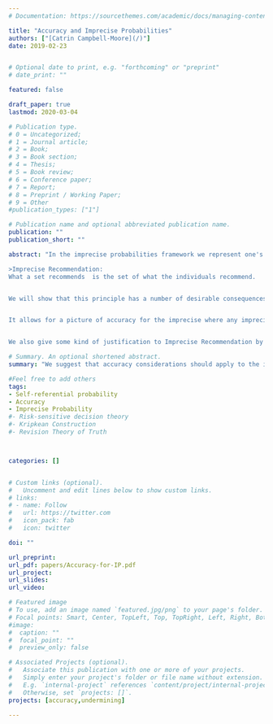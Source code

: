 ```yaml
---
# Documentation: https://sourcethemes.com/academic/docs/managing-content/

title: "Accuracy and Imprecise Probabilities"
authors: ["[Catrin Campbell-Moore](/)"]
date: 2019-02-23


# Optional date to print, e.g. "forthcoming" or "preprint"
# date_print: ""

featured: false

draft_paper: true
lastmod: 2020-03-04

# Publication type.
# 0 = Uncategorized;
# 1 = Journal article;
# 2 = Book;
# 3 = Book section;
# 4 = Thesis;
# 5 = Book review;
# 6 = Conference paper;
# 7 = Report;
# 8 = Preprint / Working Paper;
# 9 = Other
#publication_types: ["1"]

# Publication name and optional abbreviated publication name.
publication: ""
publication_short: ""

abstract: "In the imprecise probabilities framework we represent one's belief state as a set of precise probabilities. This paper considers the following rather natural principle to tell us about what imprecise options an imprecise probability recommends:

>Imprecise Recommendation:
What a set recommends  is the set of what the individuals recommend.


We will show that this principle has a number of desirable consequences for the imprecise probabilist once we tie it with accuracy-theoretic considerations.


It allows for a picture of accuracy for the imprecise where any imprecise probability recommends itself, and we can obtain arguments for various principles of rationality such as Imprecise Probabilism and Imprecise Conditionalization. It can also allow for some rationally permissible options in certain scenarios which have formed a challenge case for accuracy-theory, or more generally for rationality considerations. In such scenarios, which bear a close relationship to the liar paradox, any precise probability undermines itself, but by using Imprecise Recommendation, we see that imprecise probabilities can be self-recommending, and thus candidates for rationally permissible options.


We also give some kind of justification to Imprecise Recommendation by providing a story thinking about the imprecise credence as a group, or credal-committee, where each committee member (precise probability) has opinions about what is better or worse, and they come together to make a decision on which groups are better and worse."

# Summary. An optional shortened abstract.
summary: "We suggest that accuracy considerations should apply to the imprecise by using: what a set recommends is the set of what the individuals in it recommend. This results in a surprisingly nice picture of accuracy for the imprecise."

#Feel free to add others
tags:
- Self-referential probability
- Accuracy
- Imprecise Probability
#- Risk-sensitive decision theory
#- Kripkean Construction
#- Revision Theory of Truth



categories: []


# Custom links (optional).
#   Uncomment and edit lines below to show custom links.
# links:
# - name: Follow
#   url: https://twitter.com
#   icon_pack: fab
#   icon: twitter

doi: ""

url_preprint:
url_pdf: papers/Accuracy-for-IP.pdf
url_project:
url_slides:
url_video:

# Featured image
# To use, add an image named `featured.jpg/png` to your page's folder.
# Focal points: Smart, Center, TopLeft, Top, TopRight, Left, Right, BottomLeft, Bottom, BottomRight.
#image:
#  caption: ""
#  focal_point: ""
#  preview_only: false

# Associated Projects (optional).
#   Associate this publication with one or more of your projects.
#   Simply enter your project's folder or file name without extension.
#   E.g. `internal-project` references `content/project/internal-project/index.md`.
#   Otherwise, set `projects: []`.
projects: [accuracy,undermining]

---
```


